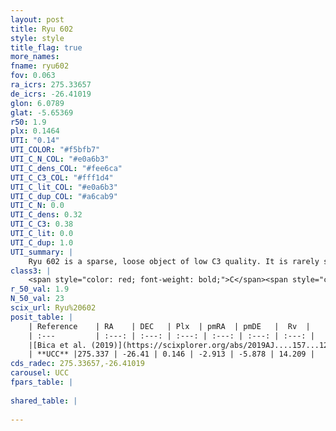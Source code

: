 ```yaml
---
layout: post
title: Ryu 602
style: style
title_flag: true
more_names: 
fname: ryu602
fov: 0.063
ra_icrs: 275.33657
de_icrs: -26.41019
glon: 6.0789
glat: -5.65369
r50: 1.9
plx: 0.1464
UTI: "0.14"
UTI_COLOR: "#f5bfb7"
UTI_C_N_COL: "#e0a6b3"
UTI_C_dens_COL: "#fee6ca"
UTI_C_C3_COL: "#fff1d4"
UTI_C_lit_COL: "#e0a6b3"
UTI_C_dup_COL: "#a6cab9"
UTI_C_N: 0.0
UTI_C_dens: 0.32
UTI_C_C3: 0.38
UTI_C_lit: 0.0
UTI_C_dup: 1.0
UTI_summary: |
    Ryu 602 is a sparse, loose object of low C3 quality. It is rarely studied in the literature, with no articles listed in the last 6 years.<br><br><span style="color: #99180f; font-weight: bold;">Warning: </span>contains less than 25 stars with <i>P>0.5</i> estimated.
class3: |
    <span style="color: red; font-weight: bold;">C</span><span style="color: #FFC300; font-weight: bold;">B</span>
r_50_val: 1.9
N_50_val: 23
scix_url: Ryu%20602
posit_table: |
    | Reference    | RA    | DEC   | Plx  | pmRA  | pmDE   |  Rv  |
    | :---         | :---: | :---: | :---: | :---: | :---: | :---: |
    |[Bica et al. (2019)](https://scixplorer.org/abs/2019AJ....157...12B) | 275.321 | -26.415 | -- | -- | -- | -- |
    | **UCC** |275.337 | -26.41 | 0.146 | -2.913 | -5.878 | 14.209 | 
cds_radec: 275.33657,-26.41019
carousel: UCC
fpars_table: |
    
shared_table: |
    
---
```

